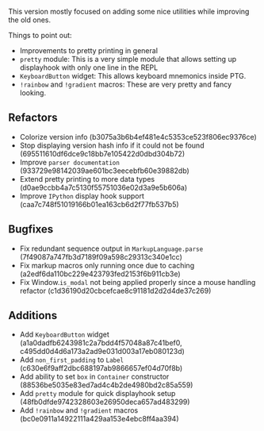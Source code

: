 This version mostly focused on adding some nice utilities while improving the old ones.

Things to point out:
- Improvements to pretty printing in general
- `pretty` module: This is a very simple module that allows setting up displayhook with only one line in the REPL
- `KeyboardButton` widget: This allows keyboard mnemonics inside PTG.
- `!rainbow` and `!gradient` macros: These are very pretty and fancy looking.

## Refactors
- Colorize version info (b3075a3b6b4ef481e4c5353ce523f806ec9376ce)
- Stop displaying version hash info if it could not be found (695511610df6dce9c18bb7e105422d0dbd304b72)
- Improve `parser documentation` (933729e98142039ae601bc3eecebfb60e39882db)
- Extend pretty printing to more data types (d0ae9ccbb4a7c5130f55751036e02d3a9e5b606a)
- Improve `IPython` display hook support (caa7c748f51019166b01ea163cb6d2f77fb537b5)


## Bugfixes
- Fix redundant sequence output in `MarkupLanguage.parse` (7f49087a747fb3d7189f09a598c29313c340e1cc)
- Fix markup macros only running once due to caching (a2edf6da110bc229e423793fed2153f6b911cb3e)
- Fix Window.`is_modal` not being applied properly since a mouse handling refactor (c1d36190d20cbcefcae8c91181d2d2d4de37c269)


## Additions
- Add `KeyboardButton` widget (a1a0dadfb6243981c2a7bdd4f57048a87c41bef0, c495dd0d4d6a173a2ad9e031d003a17eb080123d)
- Add `non_first_padding` to `Label` (c630e6f9aff2dbc688197ab9866657ef04d70f8b)
- Add ability to set `box` in `Container` constructor (88536be5035e83ed7ad4c4b2de4980bd2c85a559)
- Add `pretty` module for quick displayhook setup (48fb0dfde9742328603e26950deca657ad483299)
- Add `!rainbow` and `!gradient` macros (bc0e0911a14922111a429aa153e4ebc8ff4aa394)


